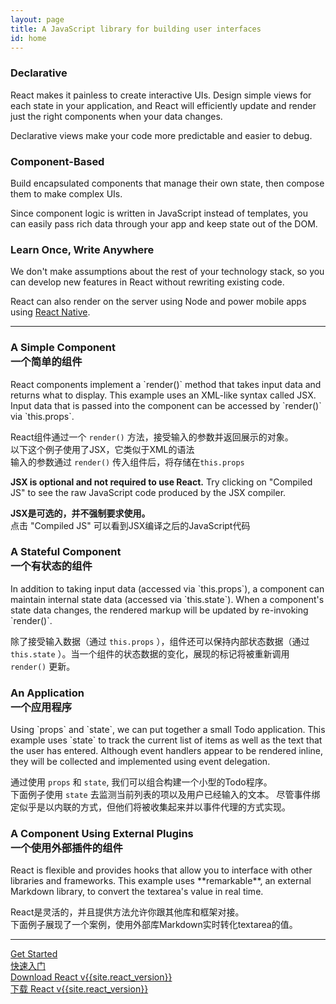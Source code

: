 ```yaml
---
layout: page
title: A JavaScript library for building user interfaces
id: home
---
```


<section class="light home-section">
  <div class="marketing-row">
    <div class="marketing-col">
      <h3>Declarative</h3>
      <p>React makes it painless to create interactive UIs. Design simple views for each state in your application, and React will efficiently update and render just the right components when your data changes.</p>
      <p>Declarative views make your code more predictable and easier to debug.</p>
    </div>
    <div class="marketing-col">
      <h3>Component-Based</h3>
      <p>Build encapsulated components that manage their own state, then compose them to make complex UIs.</p>
      <p>Since component logic is written in JavaScript instead of templates, you can easily pass rich data through your app and keep state out of the DOM.</p>
    </div>
    <div class="marketing-col">
      <h3>Learn Once, Write Anywhere</h3>
      <p>We don't make assumptions about the rest of your technology stack, so you can develop new features in React without rewriting existing code.</p>
      <p>React can also render on the server using Node and power mobile apps using <a href="https://facebook.github.io/react-native/">React Native</a>.</p>
    </div>
  </div>
</section>
<hr class="home-divider" />
<section class="home-section">
  <div id="examples">
    <div class="example">
      <h3>A Simple Component<br/><div class="c3">一个简单的组件</div></h3>
      <p>
        React components implement a `render()` method that takes input data and
        returns what to display. This example uses an XML-like syntax called
        JSX. Input data that is passed into the component can be accessed by
        `render()` via `this.props`.
      </p>
      <p class="c3">
        React组件通过一个 <code>render()</code> 方法，接受输入的参数并返回展示的对象。 <br/>
        以下这个例子使用了JSX，它类似于XML的语法<br/>
        输入的参数通过 <code>render()</code> 传入组件后，将存储在<code>this.props</code>
      </p>
      <p>
        <strong>JSX is optional and not required to use React.</strong> Try
        clicking on "Compiled JS" to see the raw JavaScript code produced by
        the JSX compiler.
      </p>
      <p class="c3">
        <strong>JSX是可选的，并不强制要求使用。</strong><br/>
        点击 &quot;Compiled JS&quot; 可以看到JSX编译之后的JavaScript代码
      </p>
      <div id="helloExample"></div>
    </div>
    <div class="example">
      <h3>A Stateful Component<br/><div class="c3">一个有状态的组件</div></h3>
      <p>
        In addition to taking input data (accessed via `this.props`), a
        component can maintain internal state data (accessed via `this.state`).
        When a component's state data changes, the rendered markup will be
        updated by re-invoking `render()`.
      </p>
      <p class="c3">
        除了接受输入数据（通过 <code>this.props</code> ），组件还可以保持内部状态数据（通过 <code>this.state</code> ）。当一个组件的状态数据的变化，展现的标记将被重新调用 <code>render()</code> 更新。
      </p>
      <div id="timerExample"></div>
    </div>
    <div class="example">
      <h3>An Application<br/><div class="c3">一个应用程序</div></h3>
      <p>
        Using `props` and `state`, we can put together a small Todo application.
        This example uses `state` to track the current list of items as well as
        the text that the user has entered. Although event handlers appear to be
        rendered inline, they will be collected and implemented using event
        delegation.
      </p>
      <p class="c3">
          通过使用 <code>props</code> 和 <code>state</code>, 我们可以组合构建一个小型的Todo程序。<br/>
          下面例子使用 <code>state</code> 去监测当前列表的项以及用户已经输入的文本。
          尽管事件绑定似乎是以内联的方式，但他们将被收集起来并以事件代理的方式实现。
        </p>
      <div id="todoExample"></div>
    </div>
    <div class="example">
      <h3>A Component Using External Plugins<br/><div class="c3">一个使用外部插件的组件</div></h3>
      <p>
        React is flexible and provides hooks that allow you to interface with
        other libraries and frameworks. This example uses **remarkable**, an
        external Markdown library, to convert the textarea's value in real time.
      </p>
      <p class="c3">
        React是灵活的，并且提供方法允许你跟其他库和框架对接。<br/>
        下面例子展现了一个案例，使用外部库Markdown实时转化textarea的值。
      </p>
      <div id="markdownExample"></div>
    </div>
  </div>
  <script src="/react/js/remarkable.min.js"></script>
  <script src="/react/js/examples/hello.js"></script>
  <script src="/react/js/examples/timer.js"></script>
  <script src="/react/js/examples/todo.js"></script>
  <script src="/react/js/examples/markdown.js"></script>
</section>
<hr class="home-divider" />
<section class="home-bottom-section">
  <div class="buttons-unit">
    <a href="docs/getting-started.html" class="button">Get Started
    <br/><div class="c2">快速入门</div></a>
    <a href="downloads.html" class="button">Download React v{{site.react_version}}
    <br/><div class="c2">下载 React v{{site.react_version}}</div></a>
  </div>
</section>
